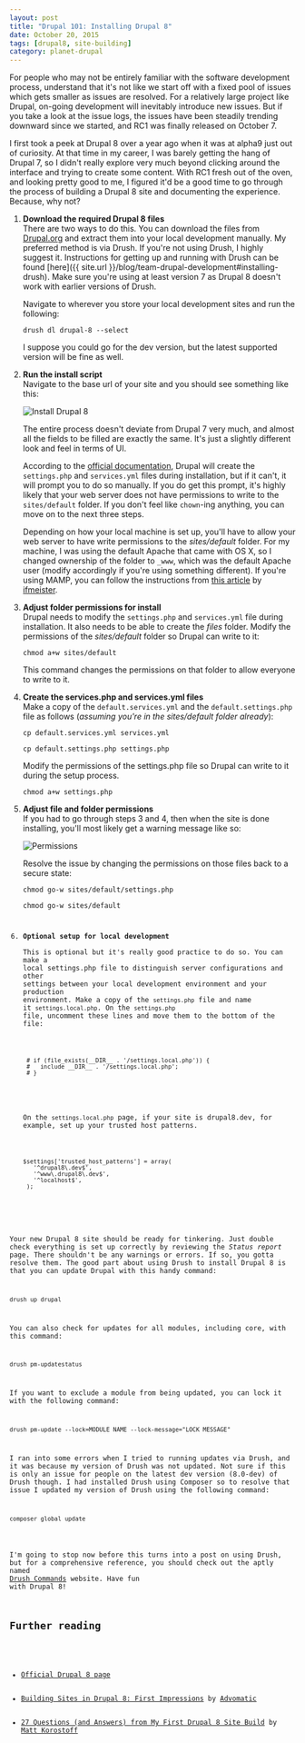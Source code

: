 ```yaml
---
layout: post
title: "Drupal 101: Installing Drupal 8"
date: October 20, 2015
tags: [drupal8, site-building]
category: planet-drupal
---
```

For people who may not be entirely familiar with the software development process, understand that it's not like we start off with a fixed pool of issues which gets smaller as issues are resolved. For a relatively large project like Drupal, on-going development will inevitably introduce new issues. But if you take a look at the issue logs, the issues have been steadily trending downward since we started, and RC1 was finally released on October 7.

I first took a peek at Drupal 8 over a year ago when it was at alpha9 just out of curiosity. At that time in my career, I was barely getting the hang of Drupal 7, so I didn't really explore very much beyond clicking around the interface and trying to create some content. With RC1 fresh out of the oven, and looking pretty good to me, I figured it'd be a good time to go through the process of building a Drupal 8 site and documenting the experience. Because, why not?

1. **Download the required Drupal 8 files**  
    There are two ways to do this. You can download the files from [Drupal.org](https://www.drupal.org/node/3060/release) and extract them into your local development manually. My preferred method is via Drush. If you're not using Drush, I highly suggest it. Instructions for getting up and running with Drush can be found [here]({{ site.url }}/blog/team-drupal-development#installing-drush). Make sure you're using at least version 7 as Drupal 8 doesn't work with earlier versions of Drush.

    <p class="no-margin">Navigate to wherever you store your local development sites and run the following:</p>
    <pre><code class="language-bash">drush dl drupal-8 --select</code></pre>
    I suppose you could go for the dev version, but the latest supported version will be fine as well.
2. **Run the install script**  
    Navigate to the base url of your site and you should see something like this:

    <picture>
      <source media="(min-width: 720px)" srcset="{{ site.url }}/assets/images/posts/drupal-8/install-lg-1248.jpg 2x, {{ site.url }}/assets/images/posts/drupal-8/install-lg-640.jpg 1x" sizes="60vw">
      <source srcset="{{ site.url }}/assets/images/posts/drupal-8/install-sm-766.jpg 2x, {{ site.url }}/assets/images/posts/drupal-8/install-sm-480.jpg 1x" sizes="90vw">
      <img src="{{ site.url }}/assets/images/posts/drupal-8/install-sm-480.jpg" alt="Install Drupal 8">
    </picture>

    The entire process doesn't deviate from Drupal 7 very much, and almost all the fields to be filled are exactly the same. It's just a slightly different look and feel in terms of UI.

    According to the [official documentation](https://api.drupal.org/api/drupal/core!INSTALL.txt/8), Drupal will create the `settings.php` and `services.yml` files during installation, but if it can't, it will prompt you to do so manually. If you do get this prompt, it's highly likely that your web server does not have permissions to write to the `sites/default` folder. If you don't feel like `chown`-ing anything, you can move on to the next three steps.

    Depending on how your local machine is set up, you'll have to allow your web server to have write permissions to the *sites/default* folder. For my machine, I was using the default Apache that came with OS X, so I changed ownership of the folder to `_www`, which was the default Apache user (modify accordingly if you're using something different). If you're using MAMP, you can follow the instructions from [this article](http://ifmeister.com/mamp-file-permissions-for-a-local-development-environment/) by [ifmeister](http://ifmeister.com/). 

3. **Adjust folder permissions for install**  
    Drupal needs to modify the `settings.php` and `services.yml` file during installation. It also needs to be able to create the *files* folder. Modify the permissions of the *sites/default* folder so Drupal can write to it:
    <pre><code class="language-bash">chmod a+w sites/default</code></pre>
    This command changes the permissions on that folder to allow everyone to write to it.
4. **Create the services.php and services.yml files**  
    Make a copy of the `default.services.yml` and the `default.settings.php` file as follows (*assuming you're in the sites/default folder already*):
    <pre><code class="language-bash">cp default.services.yml services.yml</code></pre>
    <pre><code class="language-bash">cp default.settings.php settings.php</code></pre>
    <p class="no-margin">Modify the permissions of the settings.php file so Drupal can write to it during the setup process.</p>
    <pre><code class="language-bash">chmod a+w settings.php</code></pre>
5. **Adjust file and folder permissions**  
    If you had to go through steps 3 and 4, then when the site is done installing, you'll most likely get a warning message like so:

    <picture>
      <source media="(min-width: 720px)" srcset="{{ site.url }}/assets/images/posts/drupal-8/permissions-lg-1280.jpg 2x, {{ site.url }}/assets/images/posts/drupal-8/permissions-lg-640.jpg 1x" sizes="60vw">
      <source srcset="{{ site.url }}/assets/images/posts/drupal-8/permissions-sm-738.jpg 2x, {{ site.url }}/assets/images/posts/drupal-8/permissions-sm-480.jpg 1x" sizes="90vw">
      <img src="{{ site.url }}/assets/images/posts/drupal-8/permissions-sm-480.jpg" alt="Permissions">
    </picture>

    Resolve the issue by changing the permissions on those files back to a secure state:
    <pre><code class="language-bash">chmod go-w sites/default/settings.php</code></pre>
    <pre><code class="language-bash">chmod go-w sites/default
6. **Optional setup for local development**  
    This is optional but it's really good practice to do so. You can make a local settings.php file to distinguish server configurations and other settings between your local development environment and your production environment. 
    Make a copy of the `settings.php` file and name it `settings.local.php`. On the `settings.php` file, uncomment these lines and move them to the bottom of the file:
    <pre><code class="language-php"> # if (file_exists(__DIR__ . '/settings.local.php')) {
    #   include __DIR__ . '/settings.local.php';
    # }</code></pre>
    <p class="no-margin">On the <code>settings.local.php</code> page, if your site is drupal8.dev, for example, set up your trusted host patterns.</p>
    <pre><code class="language-php">$settings['trusted_host_patterns'] = array(
      '^drupal8\.dev$',
      '^www\.drupal8\.dev$',
      '^localhost$',
    );</code></pre>

<p class="no-margin">Your new Drupal 8 site should be ready for tinkering. Just double check everything is set up correctly by reviewing the <em>Status report</em> page. There shouldn't be any warnings or errors. If so, you gotta resolve them. The good part about using Drush to install Drupal 8 is that you can update Drupal with this handy command:</p>
<pre><code class="language-bash">drush up drupal</code></pre>
<p class="no-margin">You can also check for updates for all modules, including core, with this command:</p>
<pre><code class="language-bash">drush pm-updatestatus</code></pre>
<p class="no-margin">If you want to exclude a module from being updated, you can lock it with the following command:</p>
<pre><code class="language-bash">drush pm-update --lock=MODULE_NAME --lock-message="LOCK_MESSAGE"</code></pre>
<p class="no-margin">I ran into some errors when I tried to running updates via Drush, and it was because my version of Drush was not updated. Not sure if this is only an issue for people on the latest dev version (8.0-dev) of Drush though. I had installed Drush using Composer so to resolve that issue I updated my version of Drush using the following command:</p>
<pre><code class="language-bash">composer global update</code></pre>

I'm going to stop now before this turns into a post on using Drush, but for a comprehensive reference, you should check out the aptly named [Drush Commands](http://drushcommands.com/) website. Have fun with Drupal 8!

## Further reading

<ul>
  <li class="no-margin"><a href="https://www.drupal.org/drupal-8.0">Official Drupal 8 page</a></li>
  <li class="no-margin"><a href="https://www.advomatic.com/blog/building-sites-in-drupal-8-first-impressions">Building Sites in Drupal 8: First Impressions</a> by <a href="https://www.advomatic.com">Advomatic</a></li>
  <li><a href="http://mattkorostoff.com/article/27-questions-and-answers-drupal-8">27 Questions (and Answers) from My First Drupal 8 Site Build</a> by <a href="http://mattkorostoff.com/">Matt Korostoff</a></li>
</ul>
